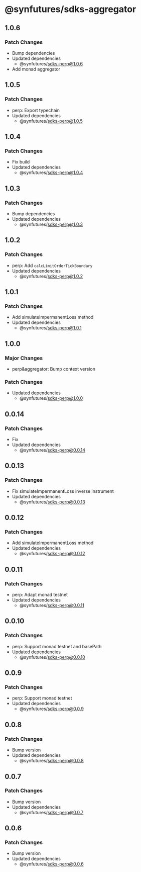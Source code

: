 # @synfutures/sdks-aggregator

## 1.0.6

### Patch Changes

- Bump dependencies
- Updated dependencies
    - @synfutures/sdks-perp@1.0.6
- Add monad aggregator

## 1.0.5

### Patch Changes

- perp: Export typechain
- Updated dependencies
    - @synfutures/sdks-perp@1.0.5

## 1.0.4

### Patch Changes

- Fix build
- Updated dependencies
    - @synfutures/sdks-perp@1.0.4

## 1.0.3

### Patch Changes

- Bump dependencies
- Updated dependencies
    - @synfutures/sdks-perp@1.0.3

## 1.0.2

### Patch Changes

- perp: Add `calcLimitOrderTickBoundary`
- Updated dependencies
    - @synfutures/sdks-perp@1.0.2

## 1.0.1

### Patch Changes

- Add simulateImpermanentLoss method
- Updated dependencies
    - @synfutures/sdks-perp@1.0.1

## 1.0.0

### Major Changes

- perp&aggregator: Bump context version

### Patch Changes

- Updated dependencies
    - @synfutures/sdks-perp@1.0.0

## 0.0.14

### Patch Changes

- Fix
- Updated dependencies
    - @synfutures/sdks-perp@0.0.14

## 0.0.13

### Patch Changes

- Fix simulateImpermanentLoss inverse instrument
- Updated dependencies
    - @synfutures/sdks-perp@0.0.13

## 0.0.12

### Patch Changes

- Add simulateImpermanentLoss method
- Updated dependencies
    - @synfutures/sdks-perp@0.0.12

## 0.0.11

### Patch Changes

- perp: Adapt monad testnet
- Updated dependencies
    - @synfutures/sdks-perp@0.0.11

## 0.0.10

### Patch Changes

- perp: Support monad testnet and basePath
- Updated dependencies
    - @synfutures/sdks-perp@0.0.10

## 0.0.9

### Patch Changes

- perp: Support monad testnet
- Updated dependencies
    - @synfutures/sdks-perp@0.0.9

## 0.0.8

### Patch Changes

- Bump version
- Updated dependencies
    - @synfutures/sdks-perp@0.0.8

## 0.0.7

### Patch Changes

- Bump version
- Updated dependencies
    - @synfutures/sdks-perp@0.0.7

## 0.0.6

### Patch Changes

- Bump version
- Updated dependencies
    - @synfutures/sdks-perp@0.0.6
